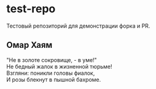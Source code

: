 # test-repo

Тестовый репозиторий для демонстрации форка и PR.

## Омар Хаям

"Не в золоте сокровище, - в уме!"<br>
Не бедный жалок в жизненной тюрьме!<br>
Взгляни: поникли головы фиалок,<br>
И розы блекнут в пышной бахроме.
